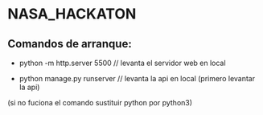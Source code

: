 # NASA_HACKATON

## Comandos de arranque:

- python -m http.server 5500  // levanta el servidor web en local

- python manage.py runserver // levanta la api en local (primero levantar la api)

(si no fuciona el comando sustituir python por python3)
